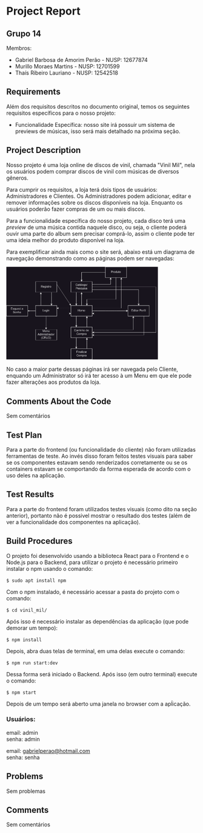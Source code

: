 # Project Report
## Grupo 14
Membros:  
- Gabriel Barbosa de Amorim Perão - NUSP: 12677874
- Murillo Moraes Martins - NUSP: 12701599
- Thaís Ribeiro Lauriano - NUSP: 12542518

## Requirements
Além dos requisitos descritos no documento original, temos os seguintes requisitos específicos para o nosso projeto:
- Funcionalidade Específica: nosso site irá possuir um sistema de previews de músicas, isso será mais detalhado na próxima seção.

## Project Description
Nosso projeto é uma loja online de discos de vinil, chamada "Vinil Mil", nela os usuários podem comprar discos de vinil com músicas de diversos gêneros.  
  
Para cumprir os requisitos, a loja terá dois tipos de usuários: Administradores e Clientes. Os Administradores podem adicionar, editar e remover informações sobre os discos disponíveis na loja. Enquanto os usuários poderão fazer compras de um ou mais discos.  
  
Para a funcionalidade específica do nosso projeto, cada disco terá uma _preview_ de uma música contida naquele disco, ou seja, o cliente poderá ouvir uma parte do album sem precisar comprá-lo, assim o cliente pode ter uma ideia melhor do produto disponível na loja. 
  
Para exemplificar ainda mais como o site será, abaixo está um diagrama de navegação demonstrando como as páginas podem ser navegadas:

<img src="NavigationDiagram.png" alt="Navigation Diagram" width="400">

No caso a maior parte dessas páginas irá ser navegada pelo Cliente, enquando um Administrator só irá ter acesso à um Menu em que ele pode fazer alterações aos produtos da loja.

## Comments About the Code
Sem comentários

## Test Plan
Para a parte do frontend (ou funcionalidade do cliente) não foram utilizadas ferramentas de teste. Ao invés disso foram feitos testes visuais para saber se os componentes estavam sendo renderizados corretamente ou se os containers estavam se comportando da forma esperada de acordo com o uso deles na aplicação.

## Test Results
Para a parte do frontend foram utilizados testes visuais (como dito na seção anterior), portanto não é possivel mostrar o resultado dos testes (além de ver a funcionalidade dos componentes na aplicação).

## Build Procedures
O projeto foi desenvolvido usando a biblioteca React para o Frontend e o Node.js para o Backend, para utilizar o projeto é necessário primeiro instalar o npm usando o comando:
```
$ sudo apt install npm
```
Com o npm instalado, é necessário acessar a pasta do projeto com o comando:
```
$ cd vinil_mil/
```
Após isso é necessário instalar as dependências da aplicação (que pode demorar um tempo):
```
$ npm install
```
Depois, abra duas telas de terminal, em uma delas execute o comando:
```
$ npm run start:dev
```
Dessa forma será iniciado o Backend. Após isso (em outro terminal) execute o comando:
```
$ npm start
```
Depois de um tempo será aberto uma janela no browser com a apĺicação.

### Usuários:
email: admin  
senha: admin

email: gabrielperao@hotmail.com  
senha: senha

## Problems
Sem problemas

## Comments
Sem comentários
